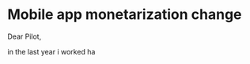 # Mobile app monetarization change

Dear Pilot,

in the last year i worked ha
<!--stackedit_data:
eyJoaXN0b3J5IjpbNTgwMjkxOTUxXX0=
-->